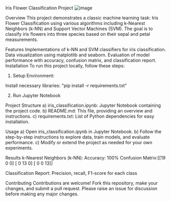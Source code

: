Iris Flower Classification Project
![image](https://github.com/ToshanDahiya/CBTC/assets/106590260/66169dd1-08c6-4500-ab79-9cb462d5f633)


Overview
This project demonstrates a classic machine learning task: Iris Flower Classification using various algorithms including k-Nearest Neighbors (k-NN) and Support Vector Machines (SVM). The goal is to classify iris flowers into three species based on their sepal and petal measurements.

Features
Implementations of k-NN and SVM classifiers for iris classification.
Data visualization using matplotlib and seaborn.
Evaluation of model performance with accuracy, confusion matrix, and classification report.
Installation
To run this project locally, follow these steps:

1) Setup Environment:

Install necessary libraries:
"pip install -r requirements.txt"

2) Run Jupyter Notebook

Project Structure
a) iris_classification.ipynb: Jupyter Notebook containing the project code.
b) README.md: This file, providing an overview and instructions.
c) requirements.txt: List of Python dependencies for easy installation.

Usage
a) Open iris_classification.ipynb in Jupyter Notebook.
b) Follow the step-by-step instructions to explore data, train models, and evaluate performance.
c) Modify or extend the project as needed for your own experiments.

Results
k-Nearest Neighbors (k-NN): 
Accuracy: 100%
Confusion Matrix:[[19  0  0]
 [ 0 13  0]
 [ 0  0 13]]
 
Classification Report: Precision, recall, F1-score for each class

Contributing
Contributions are welcome! Fork this repository, make your changes, and submit a pull request. Please raise an issue for discussion before making any major changes.

